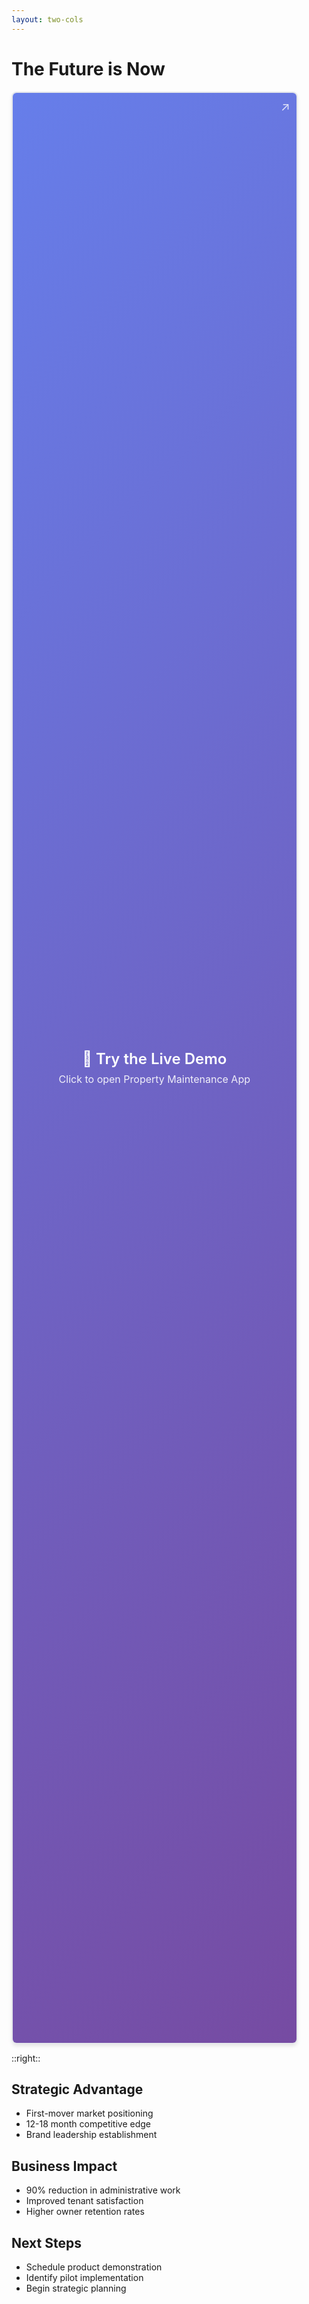 ```yaml
---
layout: two-cols
---
```


# The Future is Now

<div class="app-container">
  <a 
    href="https://genui-lime.vercel.app/login"
    target="_blank"
    rel="noopener noreferrer"
    class="interactive-app-link"
  >
    <div class="link-content">
      <h3>🚀 Try the Live Demo</h3>
      <p>Click to open Property Maintenance App</p>
      <span class="external-link-icon">↗</span>
    </div>
  </a>
</div>

<style scoped>
.app-container {
  position: relative;
  width: 90%;
  height: 80%;
  border-radius: 8px;
  overflow: hidden;
  box-shadow: 0 4px 6px -1px rgba(0, 0, 0, 0.1);
  border: 2px solid #e5e7eb;
}

.interactive-app-link {
  display: flex;
  align-items: center;
  justify-content: center;
  width: 100%;
  height: 100%;
  text-decoration: none;
  color: inherit;
  background: linear-gradient(135deg, #667eea 0%, #764ba2 100%);
  transition: all 0.3s ease;
  position: relative;
}

.interactive-app-link:hover {
  transform: translateY(-2px);
  box-shadow: 0 8px 20px rgba(0, 0, 0, 0.2);
}

.link-content {
  text-align: center;
  color: white;
}

.link-content h3 {
  margin: 0 0 8px 0;
  font-size: 1.5rem;
  font-weight: 600;
}

.link-content p {
  margin: 0;
  opacity: 0.9;
  font-size: 1rem;
}

.external-link-icon {
  position: absolute;
  top: 10px;
  right: 10px;
  font-size: 1.2rem;
  opacity: 0.8;
}

.app-overlay {
  position: absolute;
  top: 10px;
  left: 10px;
  background: rgba(59, 130, 246, 0.9);
  padding: 8px 12px;
  border-radius: 6px;
  font-size: 14px;
  font-weight: 600;
  color: white;
  backdrop-filter: blur(4px);
  border: 1px solid rgba(255, 255, 255, 0.2);
}

.app-label {
  display: flex;
  align-items: center;
  gap: 4px;
}
</style>

::right::

<div class="space-y-6" v-click>

## Strategic Advantage
- First-mover market positioning
- 12-18 month competitive edge
- Brand leadership establishment

</div>

<div class="space-y-6" v-click>

## Business Impact
- 90% reduction in administrative work
- Improved tenant satisfaction
- Higher owner retention rates

</div>

<div class="space-y-6" v-click>

## Next Steps
- Schedule product demonstration
- Identify pilot implementation
- Begin strategic planning

</div>
